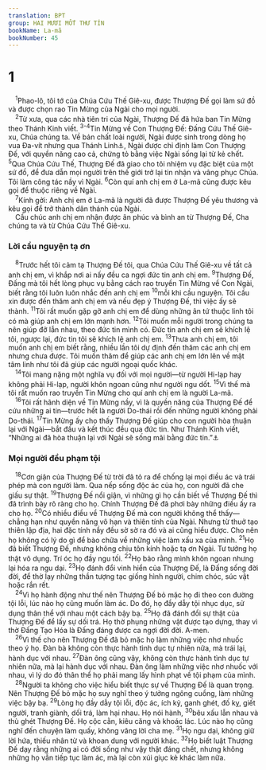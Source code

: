 ```yaml
---
translation: BPT
group: HAI MƯƠI MỐT THƯ TÍN
bookName: La-mã 
bookNumber: 45
---
```


<div class="title"><h1>1</h1></div>
<span class="verse ro_1_1"> <sup>1</sup>Phao-lô, tôi tớ của Chúa Cứu Thế Giê-xu, được Thượng Đế gọi làm sứ đồ và được chọn rao Tin Mừng của Ngài cho mọi người.<br/></span>
<span class="verse ro_1_2"> <sup>2</sup>Từ xưa, qua các nhà tiên tri của Ngài, Thượng Đế đã hứa ban Tin Mừng theo Thánh Kinh viết.</span>
<span class="verse ro_1_3 ro_1_4"><sup>3-4</sup>Tin Mừng về Con Thượng Đế: Đấng Cứu Thế Giê-xu, Chúa chúng ta. Về bản chất loài người, Ngài được sinh trong dòng họ vua Đa-vít nhưng qua Thánh Linh<a data-toggle="tooltip" data-placement="bottom" title="Nguyên văn, “thần linh của sự thánh thiện.”">⚓</a>, Ngài được chỉ định làm Con Thượng Đế, với quyền năng cao cả, chứng tỏ bằng việc Ngài sống lại từ kẻ chết.</span>
<span class="verse ro_1_5"><sup>5</sup>Qua Chúa Cứu Thế, Thượng Đế đã giao cho tôi nhiệm vụ đặc biệt của một sứ đồ, để đưa dẫn mọi người trên thế giới trở lại tin nhận và vâng phục Chúa. Tôi làm công tác nầy vì Ngài.</span>
<span class="verse ro_1_6"><sup>6</sup>Còn quí anh chị em ở La-mã cũng được kêu gọi để thuộc riêng về Ngài.<br/></span>
<span class="verse ro_1_7"> <sup>7</sup>Kính gởi: Anh chị em ở La-mã là người đã được Thượng Đế yêu thương và kêu gọi để trở thành dân thánh của Ngài.<br/> Cầu chúc anh chị em nhận được ân phúc và bình an từ Thượng Đế, Cha chúng ta và từ Chúa Cứu Thế Giê-xu.<br/></span>
<div class="title"><h3>Lời cầu nguyện tạ ơn</h3></div>
<span class="verse ro_1_8"> <sup>8</sup>Trước hết tôi cảm tạ Thượng Đế tôi, qua Chúa Cứu Thế Giê-xu về tất cả anh chị em, vì khắp nơi ai nấy đều ca ngợi đức tin anh chị em.</span>
<span class="verse ro_1_9"><sup>9</sup>Thượng Đế, Đấng mà tôi hết lòng phục vụ bằng cách rao truyền Tin Mừng về Con Ngài, biết rằng tôi luôn luôn nhắc đến anh chị em</span>
<span class="verse ro_1_10"><sup>10</sup>mỗi khi cầu nguyện. Tôi cầu xin được đến thăm anh chị em và nếu đẹp ý Thượng Đế, thì việc ấy sẽ thành.</span>
<span class="verse ro_1_11"><sup>11</sup>Tôi rất muốn gặp gỡ anh chị em để dùng những ân tứ thuộc linh tôi có mà giúp anh chị em lớn mạnh hơn.</span>
<span class="verse ro_1_12"><sup>12</sup>Tôi muốn mỗi người trong chúng ta nên giúp đỡ lẫn nhau, theo đức tin mình có. Đức tin anh chị em sẽ khích lệ tôi, ngược lại, đức tin tôi sẽ khích lệ anh chị em.</span>
<span class="verse ro_1_13"><sup>13</sup>Thưa anh chị em, tôi muốn anh chị em biết rằng, nhiều lần tôi dự định đến thăm các anh chị em nhưng chưa được. Tôi muốn thăm để giúp các anh chị em lớn lên về mặt tâm linh như tôi đã giúp các người ngoại quốc khác.<br/></span>
<span class="verse ro_1_14"> <sup>14</sup>Tôi mang nặng một nghĩa vụ đối với mọi người—từ người Hi-lạp hay không phải Hi-lạp, người khôn ngoan cũng như người ngu dốt.</span>
<span class="verse ro_1_15"><sup>15</sup>Vì thế mà tôi rất muốn rao truyền Tin Mừng cho quí anh chị em là người La-mã.<br/></span>
<span class="verse ro_1_16"> <sup>16</sup>Tôi rất hãnh diện về Tin Mừng nầy, vì là quyền năng của Thượng Đế để cứu những ai tin—trước hết là người Do-thái rồi đến những người không phải Do-thái.</span>
<span class="verse ro_1_17"><sup>17</sup>Tin Mừng ấy cho thấy Thượng Đế giúp cho con người hòa thuận lại với Ngài—bắt đầu và kết thúc đều qua đức tin. Như Thánh Kinh viết, “Những ai đã hòa thuận lại với Ngài sẽ sống mãi bằng đức tin.”<a data-toggle="tooltip" data-placement="bottom" title="Ha 2:4.">⚓</a><br/></span>
<div class="title"><h3>Mọi người đều phạm tội</h3></div>
<span class="verse ro_1_18"> <sup>18</sup>Cơn giận của Thượng Đế từ trời đã tỏ ra để chống lại mọi điều ác và trái phép mà con người làm. Qua nếp sống độc ác của họ, con người đã che giấu sự thật.</span>
<span class="verse ro_1_19"><sup>19</sup>Thượng Đế nổi giận, vì những gì họ cần biết về Thượng Đế thì đã trình bày rõ ràng cho họ. Chính Thượng Đế đã phơi bày những điều ấy ra cho họ.</span>
<span class="verse ro_1_20"><sup>20</sup>Có nhiều điều về Thượng Đế mà con người không thể thấy—chẳng hạn như quyền năng vô hạn và thiên tính của Ngài. Nhưng từ thuở tạo thiên lập địa, hai đặc tính nầy đều sờ sờ ra đó và ai cũng hiểu được. Cho nên họ không có lý do gì để bào chữa về những việc làm xấu xa của mình.</span>
<span class="verse ro_1_21"><sup>21</sup>Họ đã biết Thượng Đế, nhưng không chịu tôn kính hoặc tạ ơn Ngài. Tư tưởng họ thật vô dụng. Trí óc họ đầy ngu tối.</span>
<span class="verse ro_1_22"><sup>22</sup>Họ bảo rằng mình khôn ngoan nhưng lại hóa ra ngu dại.</span>
<span class="verse ro_1_23"><sup>23</sup>Họ đánh đổi vinh hiển của Thượng Đế, là Đấng sống đời đời, để thờ lạy những thần tượng tạc giống hình người, chim chóc, súc vật hoặc rắn rết.<br/></span>
<span class="verse ro_1_24"> <sup>24</sup>Vì họ hành động như thế nên Thượng Đế bỏ mặc họ đi theo con đường tội lỗi, lúc nào họ cũng muốn làm ác. Do đó, họ đầy dẫy tội nhục dục, sử dụng thân thể với nhau một cách bậy bạ.</span>
<span class="verse ro_1_25"><sup>25</sup>Họ đã đánh đổi sự thật của Thượng Đế để lấy sự dối trá. Họ thờ phụng những vật được tạo dựng, thay vì thờ Đấng Tạo Hóa là Đấng đáng được ca ngợi đời đời. A-men.<br/></span>
<span class="verse ro_1_26"> <sup>26</sup>Vì thế cho nên Thượng Đế đã bỏ mặc họ làm những việc nhơ nhuốc theo ý họ. Đàn bà không còn thực hành tình dục tự nhiên nữa, mà trái lại, hành dục với nhau.</span>
<span class="verse ro_1_27"><sup>27</sup>Đàn ông cũng vậy, không còn thực hành tình dục tự nhiên nữa, mà lại hành dục với nhau. Đàn ông làm những việc nhơ nhuốc với nhau, vì lý do đó thân thể họ phải mang lấy hình phạt về tội phạm của mình.<br/></span>
<span class="verse ro_1_28"> <sup>28</sup>Người ta không cho việc hiểu biết thực sự về Thượng Đế là quan trọng. Nên Thượng Đế bỏ mặc họ suy nghĩ theo ý tưởng ngông cuồng, làm những việc bậy bạ.</span>
<span class="verse ro_1_29"><sup>29</sup>Lòng họ đầy dẫy tội lỗi, độc ác, ích kỷ, ganh ghét, đố kỵ, giết người, tranh giành, dối trá, làm hại nhau. Họ nói hành,</span>
<span class="verse ro_1_30"><sup>30</sup>bêu xấu lẫn nhau và thù ghét Thượng Đế. Họ cộc cằn, kiêu căng và khoác lác. Lúc nào họ cũng nghĩ đến chuyện làm quấy, không vâng lời cha mẹ.</span>
<span class="verse ro_1_31"><sup>31</sup>Họ ngu dại, không giữ lời hứa, thiếu nhân từ và khoan dung với người khác.</span>
<span class="verse ro_1_32"><sup>32</sup>Họ biết luật Thượng Đế dạy rằng những ai có đời sống như vậy thật đáng chết, nhưng không những họ vẫn tiếp tục làm ác, mà lại còn xúi giục kẻ khác làm nữa.<br/></span>
